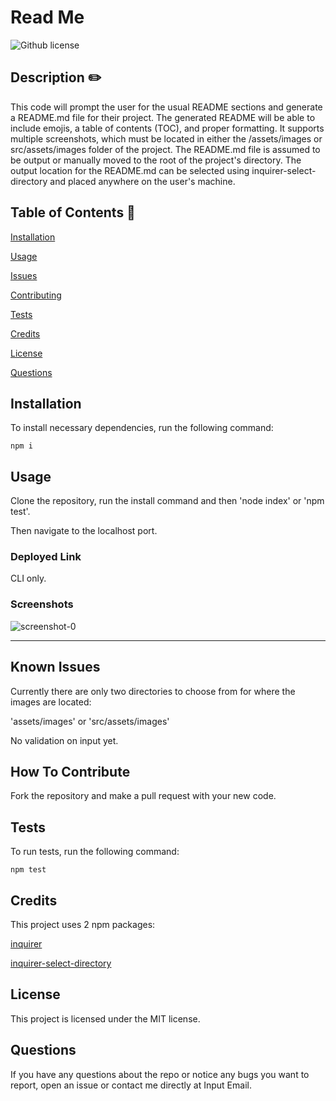 # Read Me 
   ![Github license](https://img.shields.io/badge/license-MIT-blue.svg)

  
  
  ## Description  ✏️
  
This code will prompt the user for the usual README sections and generate a README.md file for their project. The generated README will be able to include emojis, a table of contents (TOC), and proper formatting. It supports multiple screenshots, which must be located in either the /assets/images or src/assets/images folder of the project. The README.md file is assumed to be output or manually moved to the root of the project's directory. The output location for the README.md can be selected using inquirer-select-directory and placed anywhere on the user's machine.
  
  ## Table of Contents 📖
  
  [Installation](#installation)

  [Usage](#usage)

  [Issues](#known-issues)

  [Contributing](#how-to-contribute)

  [Tests](#tests) 

  [Credits](#credits)

  [License](#license)

  [Questions](#questions)
  
  ## Installation 
  
  To install necessary dependencies, run the following command:
  
  ```
  npm i
  ```
  
  ## Usage 
  
  Clone the repository, run the install command and then 
  'node index' 
  or
  'npm test'. 

  Then navigate to the localhost port.

  ### Deployed Link
 
 CLI only.

### Screenshots
![screenshot-0](assets/images/ReadMe-Example-Sample)


______________________________________________________________________________

## Known Issues 

Currently there are only two directories to choose from for where the images are located:

'assets/images'
or
'src/assets/images'  

No validation on input yet.

## How To Contribute 
  
Fork the repository and make a pull request with your new code.
  
## Tests 
  
To run tests, run the following command:
  
  ```
  npm test
  ```

## Credits 

This project uses 2 npm packages:

[inquirer](https://www.npmjs.com/package/inquirer)

[inquirer-select-directory](https://classic.yarnpkg.com/en/package/inquirer-select-directory)

## License

This project is licensed under the MIT license.

 ## Questions 
  
 If you have any questions about the repo or notice any bugs you want to report, open an issue or contact me directly at Input Email. 
  
  